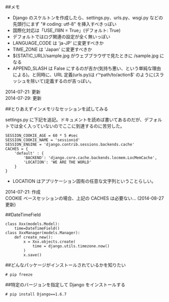 ##メモ

- Django のスケルトンを作成したら、settings.py、urls.py、wsgi.py などの先頭行にまず "# coding: utf-8" を挿入すべきっぽい
- 国際化対応は「USE_I18N = True」(デフォルト: True)
- デフォルトではログ関連の設定が全く無いっぽい
- LANGUAGE_CODE は 'ja-JP' に変更すべきか
- TIME_ZONE は 'Japan' に変更すべきか
- ${STATIC_URL}/sample.jpg がウェブブラウザで見たときに /sample.jpg になる  
- APPEND_SLASH は False にするのが吉か(気持ち悪い、という単純な理由による)。と同時に、URL 定義(urls.py)は r'^path/to/action$' のように(スラッシュを除いて)定義するのが吉っぽい。

2014-07-21: 更新   
2014-07-29: 更新   

##とりあえずインメモリなセッションを試してみる

settings.py に下記を追記。ドキュメントを読めば書いてあるのだが、デフォルトでは全く入っていないのでここに到達するのに苦労した。

```
SESSION_COOKIE_AGE = 60 * 5 #sec
SESSION_COOKIE_NAME = 'sessionid'
SESSION_ENGINE = 'django.contrib.sessions.backends.cache'
CACHES = {
	'default' : {
		'BACKEND': 'django.core.cache.backends.locmem.LocMemCache',
		'LOCATION': 'WE ARE THE WORLD'
	}    
}
```

- LOCATION はアプリケーション固有の任意な文字列ということらしい。

2014-07-21: 作成   
COOKIE ベースセッションの場合、上記の CACHES は必要ない... (2014-08-27 更新)   

##DateTimeField

```
class Xxx(models.Model):
    time=DateTimeField()
class XxxManager(models.Manager):
    def create_new():
        x = Xxx.objects.create(
            time = django.utils.timezone.now()
        )
        x.save()
```

##どんなパッケージがインストールされているかを知りたい

```
# pip freeze
```

##特定のバージョンを指定して Django をインストールする

```
# pip install Django==1.6.7
```
